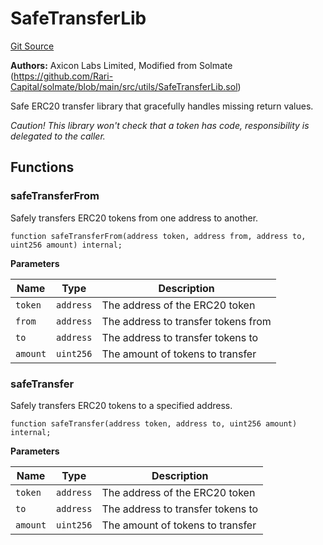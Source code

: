 # SafeTransferLib
[Git Source](https://github.com/panoptic-labs/panoptic-v1-core/blob/v1.0.x/contracts/libraries/SafeTransferLib.sol)

**Authors:**
Axicon Labs Limited, Modified from Solmate (https://github.com/Rari-Capital/solmate/blob/main/src/utils/SafeTransferLib.sol)

Safe ERC20 transfer library that gracefully handles missing return values.

*Caution! This library won't check that a token has code, responsibility is delegated to the caller.*


## Functions
### safeTransferFrom

Safely transfers ERC20 tokens from one address to another.


```solidity
function safeTransferFrom(address token, address from, address to, uint256 amount) internal;
```
**Parameters**

|Name|Type|Description|
|----|----|-----------|
|`token`|`address`|The address of the ERC20 token|
|`from`|`address`|The address to transfer tokens from|
|`to`|`address`|The address to transfer tokens to|
|`amount`|`uint256`|The amount of tokens to transfer|


### safeTransfer

Safely transfers ERC20 tokens to a specified address.


```solidity
function safeTransfer(address token, address to, uint256 amount) internal;
```
**Parameters**

|Name|Type|Description|
|----|----|-----------|
|`token`|`address`|The address of the ERC20 token|
|`to`|`address`|The address to transfer tokens to|
|`amount`|`uint256`|The amount of tokens to transfer|


